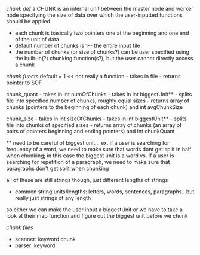 *chunk def*
a CHUNK is an internal unit between the master node and worker node specifying the size of data over which the user-inputted functions should be applied
- each chunk is basically two pointers one at the beginning and one end of the unit of data 
- default number of chunks is 1-- the entire input file
- the number of chunks (or size of chunks?) can be user specified using the built-in(?) chunking function(s?), but the user cannot directly access a chunk

*chunk functs*
default = 1 << not really a function
	- takes in file 
	- returns pointer to SOF

chunk_quant
	- takes in int numOfChunks
	- takes in int biggestUnit** 
	- splits file into specified number of chunks, roughly equal sizes 
	- returns array of chunks (pointers to the beginning of each chunk) and int avgChunkSize

chunk_size 
	- takes in int sizeOfChunks
	- takes in int biggestUnit** 
	- splits file into chunks of specified sizes
	- returns array of chunks (an array of pairs of pointers beginning and ending pointers) and int chunkQuant

** need to be careful of biggest unit... 
ex. if a user is searching for frequency of a word, we need to make sure that words dont get split in half when chunking; in this case the biggest unit is a word
vs. if a user is searching for repetition of a paragraph, we need to make sure that paragraphs don't get split when chunking 

all of these are still strings though, just different lengths of strings
- common string units/lengths: letters, words, sentences, paragraphs.. but really just strings of any length

so either we can make the user input a biggestUnit or we have to take a look at their map function and figure out the biggest unit before we chunk 

*chunk files*
- scanner: keyword chunk
- parser: keyword




